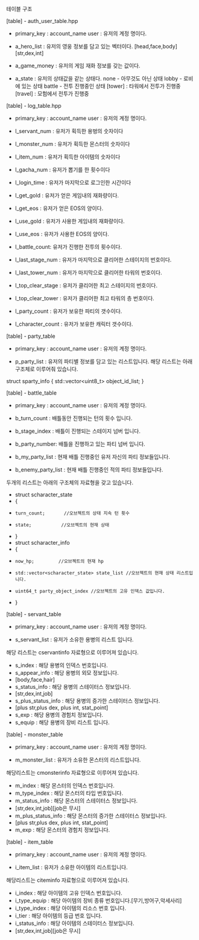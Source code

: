 테이블 구조

[table] - auth_user_table.hpp


- primary_key : account_name user : 유저의 계정 명이다.


- a_hero_list : 유저의 영웅 정보를 담고 있는 벡터이다.
[head,face,body]
[str,dex,int]

- a_game_money : 유저의 게임 재화 정보를 갖는 값이다.

- a_state : 유저의 상태값을 같는 상태다.
none - 아무것도 아닌 상태
lobby - 로비에 있는 상태 
battle - 전투 진행중인 상태
[tower] : 타워에서 전투가 진행중
[travel] : 모험에서 전투가 진행중




[table] - log_table.hpp


- primary_key : account_name user : 유저의 계정 명이다.

- l_servant_num : 유저가 획득한 용벙의 숫자이다

- l_monster_num : 유저가 획득한 몬스터의 숫자이다

- l_item_num    : 유저가 획득한 아이템의 숫자이다

- l_gacha_num   : 유저가 뽑기를 한 횟수이다

- l_login_time  : 유저가 마지막으로 로그인한 시간이다

- l_get_gold    : 유저가 얻은 게임내의 재화량이다.

- l_get_eos     : 유저가 얻은 EOS의 양이다.

- l_use_gold    : 유저가 사용한 게임내의 재화량이다.

- l_use_eos     : 유저가 사용한 EOS의 양이다.

- l_battle_count: 유저가 진행한 전투의 횟수이다.

- l_last_stage_num : 유저가 마지막으로 클리어한 스테이지의 번호이다.

- l_last_tower_num : 유저가 마지막으로 클리어한 타워의 번호이다.

- l_top_clear_stage : 유저가 클리어한 최고 스테이지의 번호이다.

- l_top_clear_tower : 유저가 클리어한 최고 타워의 층 번호이다.

- l_party_count     : 유저가 보유한 파티의 갯수이다.

- l_character_count : 유저가 보유한 캐릭터 갯수이다.



[table] - party_table


- primary_key : account_name user : 유저의 계정 명이다.

- p_party_list : 유저의 파티별 정보를 담고 있는 리스트입니다.
해당 리스트는 아래 구조체로 이루어줘 있습니다.

struct sparty_info
{
    std::vector<uint8_t> object_id_list;
}



[table] - battle_table


- primary_key : account_name user : 유저의 계정 명이다.

- b_turn_count  : 배틀동안 진행되는 턴의 횟수 입니다.

- b_stage_index : 배틀이 진행되는 스테이지 넘버 입니다.

- b_party_number: 배틀을 진행하고 있는 파티 넘버 입니다.


- b_my_party_list : 현재 배틀 진행중인 유저 자신의 파티 정보들입니다.

- b_enemy_party_list : 현재 배틀 진행중인 적의 파티 정보들입니다.

두개의 리스트는 아래의 구조체의 자료형을 갖고 있습니다.

- struct scharacter_state
- {
-     turn_count;       //오브젝트의 상태 지속 턴 횟수
-     state;           //오브젝트의 현재 상태
- }
- struct scharacter_info
- {
-     now_hp;         //오브젝트의 현재 hp
-     std::vector<scharacter_state> state_list //오브젝트의 현재 상태 리스트입니다.
-     uint64_t party_object_index //오브젝트의 고유 인덱스 값입니다.
- }


[table] - servant_table

- primary_key : account_name user : 유저의 계정 명이다.

- s_servant_list : 유저가 소유한 용병의 리스트 입니다.

해당 리스트는 cservantinfo 자료형으로 이루어져 있습니다.
- s_index             : 해당 용병의 인덱스 번호입니다.
- s_appear_info       : 해당 용병의 외모 정보입니다.
- [body,face,hair]
- s_status_info       : 해당 용병의 스테이터스 정보입니다.
- [str,dex,int,job]
- s_plus_status_info  : 해당 용병의 증가한 스테이터스 정보입니다.
- [plus str,plus dex, plus int, stat_point]
- s_exp               : 해당 용병의 경험치 정보입니다.
- s_equip             : 해당 용병의 장비 리스트 입니다.

[table] - monster_table

- primary_key : account_name user : 유저의 계정 명이다.

- m_monster_list : 유저가 소유한 몬스터의 리스트입니다.

해당리스트는 cmonsterinfo 자료형으로 이루어져 있습니다.
- m_index             : 해당 몬스터의 인덱스 번호입니다.
- m_type_index        : 해당 몬스터의 타입 번호입니다.
- m_status_info       : 해당 몬스터의 스테이터스 정보입니다.
- [str,dex,int,job][job은 무시]
- m_plus_status_info  : 해당 몬스터의 증가한 스테이터스 정보입니다.
- [plus str,plus dex, plus int, stat_point]
- m_exp               : 해당 몬스터의 경험치 정보입니다.


[table] - item_table

- primary_key : account_name user : 유저의 계정 명이다.

- i_item_list : 유저가 소유한 아이템의 리스트입니다.

해당리스트는 citeminfo 자료형으로 이루어져 있습니다.
- i_index             : 해당 아이템의 고유 인덱스 번호입니다.
- i_type_equip        : 해당 아이템의 장비 종류 번호입니다.[무기,방어구,악세사리]
- i_type_index        : 해당 아이템의 리소스 번호 입니다.
- i_tier              : 해당 아이템의 등급 번호 입니다.
- i_status_info       : 해당 아이템의 스테이터스 정보입니다.
- [str,dex,int,job][job은 무시]